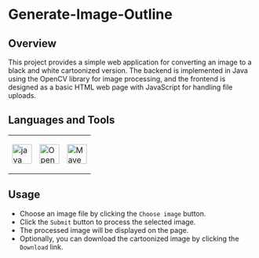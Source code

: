 # Generate-Image-Outline 

## Overview
This project provides a simple web application for converting an image to a black and white cartoonized version. The backend is implemented in Java using the OpenCV library for image processing, and the frontend is designed as a basic HTML web page with JavaScript for handling file uploads.

## Languages and Tools
<table>
    <tbody>
        <tr valign="top">
            <td>
                <p align="left">
                    <a href="https://www.java.com" target="_blank" rel="noreferrer">
                        <img src="https://www.vectorlogo.zone/logos/java/java-icon.svg" title="Java" alt="java" width="40" height="40"/>
                    </a>
                </p>
            </td>
            <td>
                <p align="left">
                    <a href="https://opencv.org/" target="_blank" rel="noreferrer">
                        <img src="https://www.vectorlogo.zone/logos/opencv/opencv-icon.svg" title="OpenCV" alt="OpenCV" width="40" height="40"/>
                    </a>
                </p>
            </td>
            <td>
                <p align="left">
                    <a href="https://maven.apache.org/" target="_blank" rel="noreferrer">
                        <img src="https://cdn.icon-icons.com/icons2/2107/PNG/512/file_type_maven_icon_130397.png" title="Maven" alt="Maven" width="40" height="40"/>
                    </a>
                </p>
            </td>
        </tr>
    </tbody>
</table>

## Usage
- Choose an image file by clicking the `Choose image` button.
- Click the `Submit` button to process the selected image.
- The processed image will be displayed on the page.
- Optionally, you can download the cartoonized image by clicking the `Download` link.
